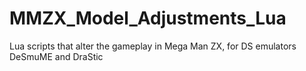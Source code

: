 # MMZX_Model_Adjustments_Lua
Lua scripts that alter the gameplay in Mega Man ZX, for DS emulators DeSmuME and DraStic
